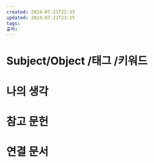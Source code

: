 ```yaml
---
created: 2024-07-21T22:33
updated: 2024-07-21T23:15
tags: 
출처: 
---
```

# Subject/Object /태그 /키워드

# 나의 생각

# 참고 문헌

# 연결 문서

